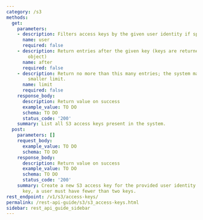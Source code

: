 ```yaml
---
category: /s3
methods:
  get:
    parameters:
    - description: Filters access keys by the given user identity if specified.
      name: user
      required: false
    - description: Return entries after the given key (keys are returned in the paging
        object)
      name: after
      required: false
    - description: Return no more than this many entries; the system may choose a
        smaller limit.
      name: limit
      required: false
    response_body:
      description: Return value on success
      example_value: TO DO
      schema: TO DO
      status_code: '200'
    summary: List all S3 access keys present in the system.
  post:
    parameters: []
    request_body:
      example_value: TO DO
      schema: TO DO
    response_body:
      description: Return value on success
      example_value: TO DO
      schema: TO DO
      status_code: '200'
    summary: Create a new S3 access key for the provided user identity. To add a new
      key, a user must have fewer than two keys.
rest_endpoint: /v1/s3/access-keys/
permalink: /rest-api-guide/s3/s3_access-keys.html
sidebar: rest_api_guide_sidebar
---
```


